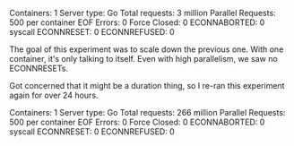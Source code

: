 Containers: 1
Server type: Go
Total requests: 3 million
Parallel Requests: 500 per container
EOF Errors: 0
Force Closed: 0
ECONNABORTED: 0
syscall ECONNRESET: 0
ECONNREFUSED: 0

The goal of this experiment was to scale down the previous one.  With one container, it's only talking to itself.  Even with high parallelism, we saw no ECONNRESETs.

Got concerned that it might be a duration thing, so I re-ran this experiment again for over 24 hours.

Containers: 1
Server type: Go
Total requests: 266 million
Parallel Requests: 500 per container
EOF Errors: 0
Force Closed: 0
ECONNABORTED: 0
syscall ECONNRESET: 0
ECONNREFUSED: 0
